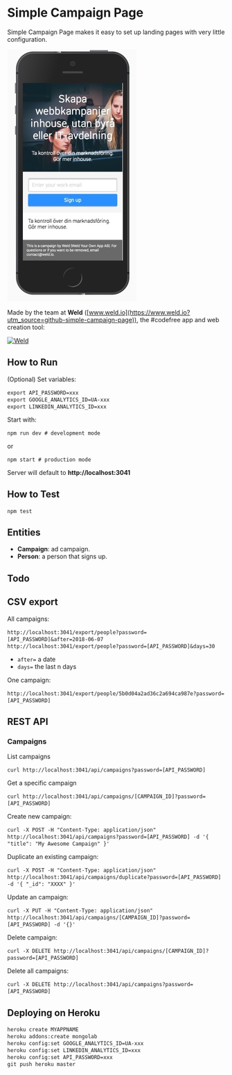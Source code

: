# Simple Campaign Page

Simple Campaign Page makes it easy to set up landing pages with very little configuration.

![Simple Campaign Page](docs/example.jpg)

Made by the team at **Weld** ([www.weld.io](https://www.weld.io?utm_source=github-simple-campaign-page)), the #codefree app and web creation tool:

[![Weld](https://s3-eu-west-1.amazonaws.com/weld-social-and-blog/gif/weld_explained.gif)](https://www.weld.io?utm_source=github-simple-campaign-page)


## How to Run

(Optional) Set variables:

	export API_PASSWORD=xxx
	export GOOGLE_ANALYTICS_ID=UA-xxx
	export LINKEDIN_ANALYTICS_ID=xxx

Start with:

	npm run dev # development mode

or

	npm start # production mode

Server will default to **http://localhost:3041**


## How to Test

	npm test


## Entities

* **Campaign**: ad campaign.
* **Person**: a person that signs up.


## Todo


## CSV export

All campaigns:

	http://localhost:3041/export/people?password=[API_PASSWORD]&after=2018-06-07
	http://localhost:3041/export/people?password=[API_PASSWORD]&days=30

* `after=` a date
* `days=` the last n days

One campaign:

	http://localhost:3041/export/people/5b0d04a2ad36c2a694ca987e?password=[API_PASSWORD]


## REST API

### Campaigns

List campaigns

	curl http://localhost:3041/api/campaigns?password=[API_PASSWORD]

Get a specific campaign

	curl http://localhost:3041/api/campaigns/[CAMPAIGN_ID]?password=[API_PASSWORD]

Create new campaign:

	curl -X POST -H "Content-Type: application/json" http://localhost:3041/api/campaigns?password=[API_PASSWORD] -d '{ "title": "My Awesome Campaign" }'

Duplicate an existing campaign:

	curl -X POST -H "Content-Type: application/json" http://localhost:3041/api/campaigns/duplicate?password=[API_PASSWORD] -d '{ "_id": "XXXX" }'

Update an campaign:

	curl -X PUT -H "Content-Type: application/json" http://localhost:3041/api/campaigns/[CAMPAIGN_ID]?password=[API_PASSWORD] -d '{}'

Delete campaign:

	curl -X DELETE http://localhost:3041/api/campaigns/[CAMPAIGN_ID]?password=[API_PASSWORD]

Delete all campaigns:

	curl -X DELETE http://localhost:3041/api/campaigns?password=[API_PASSWORD]


## Deploying on Heroku

	heroku create MYAPPNAME
	heroku addons:create mongolab
	heroku config:set GOOGLE_ANALYTICS_ID=UA-xxx
	heroku config:set LINKEDIN_ANALYTICS_ID=xxx
	heroku config:set API_PASSWORD=xxx
	git push heroku master
